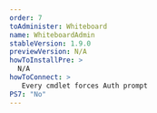 ```yaml
---
order: 7
toAdminister: Whiteboard
name: WhiteboardAdmin
stableVersion: 1.9.0
previewVersion: N/A
howToInstallPre: >
  N/A
howToConnect: >
   Every cmdlet forces Auth prompt
PS7: "No"
---
```

